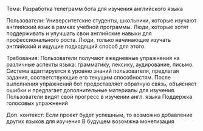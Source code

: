 Тема: Разработка телеграмм бота для изучения английского языка

Пользователи:
Университетские студенты, школьники, которые изучают английский язык в рамках учебной программы.
Люди, которые хотят поддерживать и улучшать свои английские навыки для профессионального роста.
Люди, только начинающие изучать английский и ищущие подходящий способ для этого.

Требования:
Пользователи получают ежедневные упражнения на различные аспекты языка: грамматику, лексику, аудирование, письмо.
Система адаптируется к уровню знаний пользователя, предлагая задания, соответствующие его текущим способностям.
После выполнения упражнений бот предоставляет обратную связь, объясняет ошибки и предлагает дополнительные материалы для изучения.
Пользователи видят свой прогресс в изучении англ. языка
Поддержка голосовых упражнений 

Доп. контекст:
Если проект будет успешным, то возможно добавление других языков для изучения
В будущем возомжна монетизация


